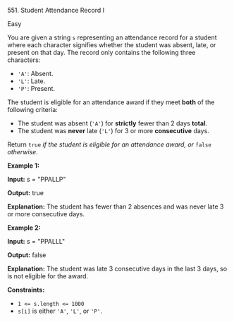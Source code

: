 551\. Student Attendance Record I

Easy

You are given a string `s` representing an attendance record for a student where each character signifies whether the student was absent, late, or present on that day. The record only contains the following three characters:

*   `'A'`: Absent.
*   `'L'`: Late.
*   `'P'`: Present.

The student is eligible for an attendance award if they meet **both** of the following criteria:

*   The student was absent (`'A'`) for **strictly** fewer than 2 days **total**.
*   The student was **never** late (`'L'`) for 3 or more **consecutive** days.

Return `true` _if the student is eligible for an attendance award, or_ `false` _otherwise_.

**Example 1:**

**Input:** s = "PPALLP"

**Output:** true

**Explanation:** The student has fewer than 2 absences and was never late 3 or more consecutive days. 

**Example 2:**

**Input:** s = "PPALLL"

**Output:** false

**Explanation:** The student was late 3 consecutive days in the last 3 days, so is not eligible for the award. 

**Constraints:**

*   `1 <= s.length <= 1000`
*   `s[i]` is either `'A'`, `'L'`, or `'P'`.